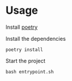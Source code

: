 # Usage

Install [poetry](https://python-poetry.org/docs/#installing-with-the-official-installer)

Install the dependencies
```
poetry install
```

Start the project
```
bash entrypoint.sh
```
